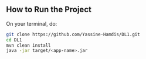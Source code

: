 
##  How to Run the Project

On your terminal, do:

```bash
git clone https://github.com/Yassine-Hamdis/DL1.git
cd DL1
mvn clean install
java -jar target/<app-name>.jar
